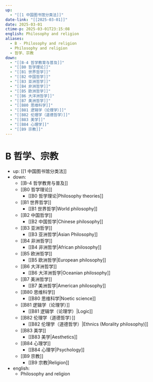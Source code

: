 ```yaml
---
up:
  - "[[1 中国图书馆分类法]]"
date-link: "[[2025-03-01]]"
date: 2025-03-01
ctime-p: 2025-03-01T23:15:08
english: Philosophy and religion
aliases:
  - B - Philosophy and religion
  - Philosophy and religion
  - 哲学、宗教
down:
  - "[[B-4 哲学教育与普及]]"
  - "[[B0 哲学理论]]"
  - "[[B1 世界哲学]]"
  - "[[B2 中国哲学]]"
  - "[[B3 亚洲哲学]]"
  - "[[B4 非洲哲学]]"
  - "[[B5 欧洲哲学]]"
  - "[[B6 大洋洲哲学]]"
  - "[[B7 美洲哲学]]"
  - "[[B80 思维科学]]"
  - "[[B81 逻辑学（论理学）]]"
  - "[[B82 伦理学（道德哲学）]]"
  - "[[B83 美学]]"
  - "[[B84 心理学]]"
  - "[[B9 宗教]]"
---
```


# B 哲学、宗教

- up: [[1 中国图书馆分类法]]
- down:
	- [[B-4 哲学教育与普及]]
	- [[B0 哲学理论]]
		- [[B0 哲学理论|Philosophy theories]]
	- [[B1 世界哲学]]
		- [[B1 世界哲学|World philosophy]]
	- [[B2 中国哲学]]
		- [[B2 中国哲学|Chinese philosophy]]
	- [[B3 亚洲哲学]]
		- [[B3 亚洲哲学|Asian Philosophy]]
	- [[B4 非洲哲学]]
		- [[B4 非洲哲学|African philosophy]]
	- [[B5 欧洲哲学]]
		- [[B5 欧洲哲学|European philosophy]]
	- [[B6 大洋洲哲学]]
		- [[B6 大洋洲哲学|Oceanian philosophy]]
	- [[B7 美洲哲学]]
		- [[B7 美洲哲学|American philosophy]]
	- [[B80 思维科学]]
		- [[B80 思维科学|Noetic science]]
	- [[B81 逻辑学（论理学）]]
		- [[B81 逻辑学（论理学）|Logic]]
	- [[B82 伦理学（道德哲学）]]
		- [[B82 伦理学（道德哲学）|Ethnics (Morality philosophy)]]
	- [[B83 美学]]
		- [[B83 美学|Aesthetics]]
	- [[B84 心理学]]
		- [[B84 心理学|Psychology]]
	- [[B9 宗教]]
		- [[B9 宗教|Religion]]
- english:
	- Philosophy and religion
